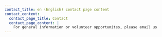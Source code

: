 ```yaml
---
contact_title: en (English) contact page content
contact_content:
  contact_page_title: Contact
  contact_page_content: |
    For general information or volunteer opportunites, please email us at contact@haskell.foundation. Does your company use Haskell? Email us at sponsorship@haskell.foundation.
---    
```

